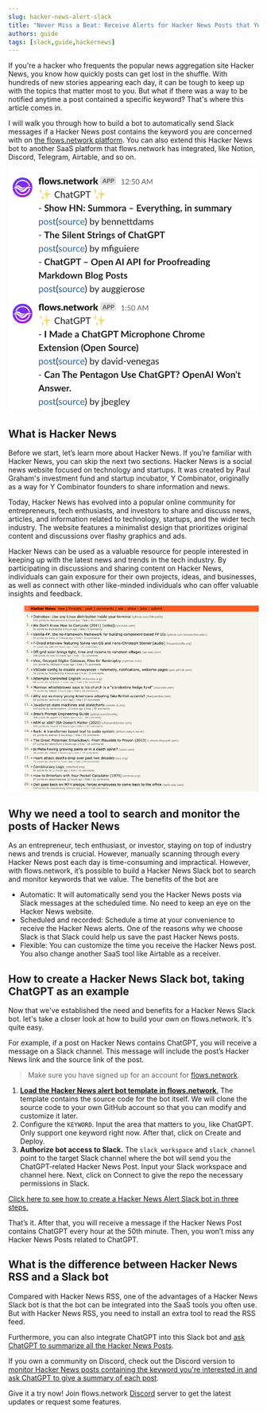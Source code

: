 ```yaml
---
slug: hacker-news-alert-slack
title: "Never Miss a Beat: Receive Alerts for Hacker News Posts that You're Interested In"
authors: guide
tags: [slack,guide,hackernews]
---
```


If you're a hacker who frequents the popular news aggregation site Hacker News, you know how quickly posts can get lost in the shuffle. With hundreds of new stories appearing each day, it can be tough to keep up with the topics that matter most to you. But what if there was a way to be notified anytime a post contained a specific keyword? That's where this article comes in. 

I will walk you through how to build a bot to automatically send Slack messages if a Hacker News post contains the keyword you are concerned with on [the flows.network platform](https://flows.network/). You can also extend this Hacker News bot to another SaaS platform that flows.network has integrated, like Notion, Discord, Telegram, Airtable, and so on.

![Hacker News Alert](hacker-news-alert-01.jpg)

## What is Hacker News

Before we start, let’s learn more about Hacker News. If you’re familiar with Hacker News, you can skip the next two sections. Hacker News is a social news website focused on technology and startups. It was created by Paul Graham's investment fund and startup incubator, Y Combinator, originally as a way for Y Combinator founders to share information and news.

Today, Hacker News has evolved into a popular online community for entrepreneurs, tech enthusiasts, and investors to share and discuss news, articles, and information related to technology, startups, and the wider tech industry. The website features a minimalist design that prioritizes original content and discussions over flashy graphics and ads.

Hacker News can be used as a valuable resource for people interested in keeping up with the latest news and trends in the tech industry. By participating in discussions and sharing content on Hacker News, individuals can gain exposure for their own projects, ideas, and businesses, as well as connect with other like-minded individuals who can offer valuable insights and feedback. 

![Hacker News Alert](hacker-news-alert-02.jpg)

## Why we need a tool to  search and monitor the posts of Hacker News


As an entrepreneur, tech enthusiast, or investor, staying on top of industry news and trends is crucial. However, manually scanning through every Hacker News post each day is time-consuming and impractical. However, with flows.network, it’s possible to build a Hacker News Slack bot to search and monitor keywords that we value. The benefits of the bot are

* Automatic: It will automatically send you the Hacker News posts via Slack messages at the scheduled time. No need to keep an eye on the Hacker News website.
* Scheduled and recorded: Schedule a time at your convenience to receive the Hacker News alerts. One of the reasons why we choose Slack is that Slack could help us save the past Hacker News posts.
* Flexible: You can customize the time you receive the Hacker News post. You also change another SaaS tool like Airtable as a receiver.


## How to create  a  Hacker News Slack bot, taking ChatGPT as an example

Now that we've established the need and benefits for a Hacker News Slack bot. let's take a closer look at how to build your own on flows.network. It's quite easy.  

For example, if a post on Hacker News contains ChatGPT, you will receive a message on a Slack channel. This message will include the post’s Hacker News link and the source link of the post.

> Make sure you have signed up for an account for [flows.network](https://flows.network/).

1. [**Load the Hacker News alert bot template in flows.network**.](https://flows.network/flow/createByTemplate/hackernews-alert) The template contains the source code for the bot itself. We will clone the source code to your own GitHub account so that you can modify and customize it later. 
2. Configure the `KEYWORD`. Input the area that matters to you, like ChatGPT. Only support one keyword right now. After that, click on Create and Deploy. 
3. **Authorize bot access to Slack.** The `slack_workspace` and `slack_channel` point to the target Slack channel where the bot will send you the ChatGPT-related Hacker News Post. Input your Slack workspace and channel here. Next, click on Connect to give the repo the necessary permissions in Slack.

[Click here to see how to create a Hacker News Alert Slack bot in three steps.](https://github.com/flows-network/hackernews-alert)

That’s it. After that, you will receive a message if the Hacker News Post contains ChatGPT every hour at the 50th minute. Then, you won’t miss any Hacker News Posts related to ChatGPT.

## What is the difference between Hacker News RSS and a Slack bot

Compared with Hacker News RSS, one of the advantages of a Hacker News Slack bot is that the bot can be integrated into the SaaS tools you often use. But with Hacker News RSS, you need to install an extra tool to read the RSS feed.

Furthermore, you can also integrate ChatGPT into this Slack bot and [ask ChatGPT to summarize all the Hacker News Posts](https://github.com/flows-network/hacker-news-alert-chatgpt-slack/tree/main/).

If you own a community on Discord, check out the Discord version to [monitor Hacker News posts containing the keyword you're interested in and ask ChatGPT to give a summary of each post](https://github.com/flows-network/hacker-news-alert-chatgpt-discord/tree/main/).

Give it a try now! Join flows.network [Discord](https://discord.com/invite/TrPfq677au) server to get the latest updates or request some features.
